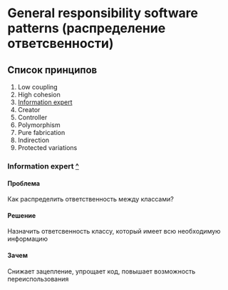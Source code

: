 # General responsibility software patterns (распределение ответсвенности)

## <a name="list"></a> Список принципов
1. Low coupling
2. High cohesion
3. [Information expert](#information-expert)
4. Creator
5. Controller
6. Polymorphism
7. Pure fabrication
8. Indirection
9. Protected variations

### <a name="information-expert"></a> Information expert [^](#list)
#### Проблема 
Как распределить ответственность между классами?
#### Решение
Назначить ответсвенность классу, который имеет всю необходимую информацию
#### Зачем
Снижает зацепление, упрощает код, повышает возможность переиспользования


